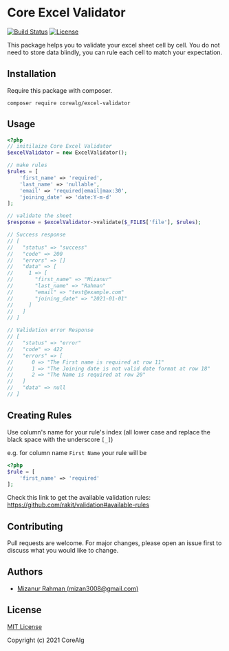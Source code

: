 # Core Excel Validator
<p>
<a href="https://travis-ci.org/laravel/framework"><img src="https://travis-ci.org/laravel/framework.svg" alt="Build Status"></a>
<!-- <a href="https://packagist.org/packages/laravel/framework"><img src="https://img.shields.io/packagist/dt/laravel/framework" alt="Total Downloads"></a> -->
<!-- <a href="https://packagist.org/packages/laravel/framework"><img src="https://img.shields.io/packagist/v/laravel/framework" alt="Latest Stable Version"></a> -->
<a href="https://packagist.org/packages/laravel/framework"><img src="https://img.shields.io/packagist/l/laravel/framework" alt="License"></a>
</p>

This package helps you to validate your excel sheet cell by cell. You do not need to store data blindly, you can rule each cell to match your expectation.

## Installation

Require this package with composer.

```shell
composer require corealg/excel-validator
```

## Usage

```php
<?php
// initilaize Core Excel Validator
$excelValidator = new ExcelValidator();

// make rules
$rules = [
    'first_name' => 'required',
    'last_name' => 'nullable',
    'email' => 'required|email|max:30',
    'joining_date' => 'date:Y-m-d'
];

// validate the sheet
$response = $excelValidator->validate($_FILES['file'], $rules);

// Success response
// [
//   "status" => "success"
//   "code" => 200
//   "errors" => []
//   "data" => [
//     1 => [
//       "first_name" => "Mizanur"
//       "last_name" => "Rahman"
//       "email" => "test@example.com"
//       "joining_date" => "2021-01-01"
//     ]
//   ]
// ]

// Validation error Response
// [
//   "status" => "error"
//   "code" => 422
//   "errors" => [
//      0 => "The First name is required at row 11"
//      1 => "The Joining date is not valid date format at row 18"
//      2 => "The Name is required at row 20"
//   ]
//   "data" => null
// ]
```

## Creating Rules
Use column's name for your rule's index (all lower case and replace the black space with the underscore `[_]`)

e.g. for column name `First Name` your rule will be
```php
<?php 
$rule = [
    'first_name' => 'required'
];
```
Check this link to get the available validation rules: https://github.com/rakit/validation#available-rules

## Contributing
Pull requests are welcome. For major changes, please open an issue first to discuss what you would like to change.

## Authors
- [Mizanur Rahman (mizan3008@gmail.com)](https://github.com/mizan3008)

## License
[MIT License](https://choosealicense.com/licenses/mit/)

Copyright (c) 2021 CoreAlg
